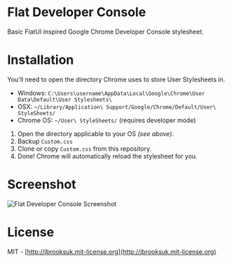 # Flat Developer Console
Basic FlatUI inspired Google Chrome Developer Console stylesheet.

# Installation
You'll need to open the directory Chrome uses to store User Stylesheets in.

- Windows: `C:\Users\username\AppData\Local\Google\Chrome\User Data\Default\User Stylesheets\`
- OSX: `~/Library/Application\ Support/Google/Chrome/Default/User\ StyleSheets/`
- Chrome OS: `~/User\ StyleSheets/` (requires developer mode)

1. Open the directory applicable to your OS *(see above)*.
2. Backup `Custom.css`
3. Clone or copy `Custom.css` from this repository.
4. Done! Chrome will automatically reload the stylesheet for you.

# Screenshot
![Flat Developer Console Screenshot](https://dl.dropboxusercontent.com/u/7323096/GitHub/chromeflatconsole.png)

# License
MIT - [http://jbrooksuk.mit-license.org](http://jbrooksuk.mit-license.org)
